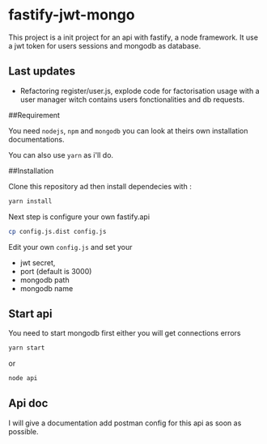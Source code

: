 # fastify-jwt-mongo

This project is a init project for an api with fastify, a node framework.
It use a jwt token for users sessions and mongodb as database.

## Last updates

- Refactoring register/user.js, explode code for factorisation usage with a user manager witch contains 
users fonctionalities and db requests.

##Requirement

You need `nodejs`, `npm` and `mongodb` you can look at theirs own installation documentations.
 
You can also use `yarn` as i'll do.

##Installation

Clone this repository ad then install dependecies with :

```bash
yarn install
```
Next step is configure your own fastify.api
```bash
cp config.js.dist config.js
```

Edit your own `config.js` and set your 
- jwt secret,
- port (default is 3000)
- mongodb path
- mongodb name

## Start api

You need to start mongodb first either you will get connections errors

```bash
yarn start
```
or
```bash
node api
```

## Api doc
I will give a documentation add postman config for this api as soon as possible.
